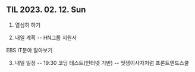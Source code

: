 ## TIL 2023. 02. 12. Sun

1. 열심히 하기

2. 내일 계획 -- HN그룹 지원서

EBS IT분야 알아보기

3. 내일 일정 -- 19:30 코딩 테스트(인터넷 기반) -- 멋쟁이사자처럼 프론트엔드스쿨
